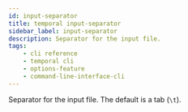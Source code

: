 ```yaml
---
id: input-separator
title: temporal input-separator
sidebar_label: input-separator
description: Separator for the input file.
tags: 
    - cli reference
    - temporal cli
    - options-feature
    - command-line-interface-cli
---
```


Separator for the input file. The default is a tab (`\t`).
